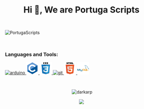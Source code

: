 <h1 align="center">Hi 👋, We are Portuga Scripts</h1>

</br>
<p align="left"> <img src="https://komarev.com/ghpvc/?username=PortugaScripts&label=Profile%20views&color=0e75b6&style=flat" alt="PortugaScripts" /> </p>
</br>


<h3 align="left">Languages and Tools:</h3>
<p align="left"> <a href="https://www.arduino.cc/" target="_blank"> <img src="https://cdn.worldvectorlogo.com/logos/arduino-1.svg" alt="arduino" width="40" height="40"/> </a> <a href="https://www.cprogramming.com/" target="_blank"> <img src="https://raw.githubusercontent.com/devicons/devicon/master/icons/c/c-original.svg" alt="c" width="40" height="40"/> </a> <a href="https://www.w3schools.com/css/" target="_blank"> <img src="https://raw.githubusercontent.com/devicons/devicon/master/icons/css3/css3-original-wordmark.svg" alt="css3" width="40" height="40"/> </a> <a href="https://git-scm.com/" target="_blank"> <img src="https://www.vectorlogo.zone/logos/git-scm/git-scm-icon.svg" alt="git" width="40" height="40"/> </a> <a href="https://www.w3.org/html/" target="_blank"> <img src="https://raw.githubusercontent.com/devicons/devicon/master/icons/html5/html5-original-wordmark.svg" alt="html5" width="40" height="40"/> </a> <a href="https://www.mysql.com/" target="_blank"> <img src="https://raw.githubusercontent.com/devicons/devicon/master/icons/mysql/mysql-original-wordmark.svg" alt="mysql" width="40" height="40"/> </a>  </p>
<br>
<center>
<p>&nbsp;<img align="center" src="https://github-readme-stats.vercel.app/api?username=PortugaScripts&show_icons=true&locale=en" alt="darkarp" /></p>
    <img
      align="center"
      src="https://github-readme-stats.vercel.app/api/top-langs/?username=PortugaScripts&layout=compact&show_icons=true&hide_border=true"
    />
</center>
<br>
